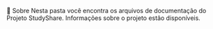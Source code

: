 🔎 Sobre
Nesta pasta você encontra os arquivos de documentação do Projeto StudyShare.
Informações sobre o projeto estâo disponíveis.
